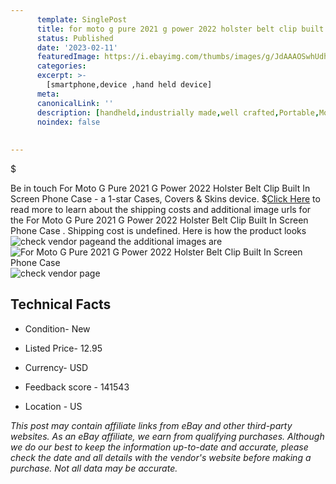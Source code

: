 ```yaml
---
      template: SinglePost
      title: for moto g pure 2021 g power 2022 holster belt clip built in screen phone case 
      status: Published
      date: '2023-02-11'
      featuredImage: https://i.ebayimg.com/thumbs/images/g/JdAAAOSwhUdhs9kJ/s-l225.jpg
      categories: 
      excerpt: >-
        [smartphone,device ,hand held device]
      meta:
      canonicalLink: ''
      description: [handheld,industrially made,well crafted,Portable,Mobile,Compact,Convenient,Lightweight,Maneuverable,Man-portable,Miniature,Carriable,Hand-held,Light,Holdable,Transportable,Mobile device,Pocket-sized,On-the-go,Wireless,Cordless,Compact size,Convenient size, smartphone,device ,hand held device]
      noindex: false
      
        
---
```

$

Be in touch For Moto G Pure 2021 G Power 2022 Holster Belt Clip Built In Screen Phone Case  - a 1-star Cases, Covers & Skins device.
$[Click Here](https://www.ebay.com/itm/403348484061?hash=item5de9716fdd%3Ag%3AJdAAAOSwhUdhs9kJ&mkevt=1&mkcid=1&mkrid=711-53200-19255-0&campid=%253CePNCampaignId%253E&customid=%253CreferenceId%253E&toolid=10049) to read more to learn about the shipping costs and additional image urls for the For Moto G Pure 2021 G Power 2022 Holster Belt Clip Built In Screen Phone Case . Shipping cost is undefined. Here is how the product looks ![check vendor page](https://i.ebayimg.com/thumbs/images/g/JdAAAOSwhUdhs9kJ/s-l225.jpg)and the additional images are![For Moto G Pure 2021 G Power 2022 Holster Belt Clip Built In Screen Phone Case ](https://i.ebayimg.com/images/g/JdAAAOSwhUdhs9kJ/s-l1600.jpg)![check vendor page](https://origin-galleryplus.ebayimg.com/ws/web/403348484061_2_0_1/225x225.jpg,https://origin-galleryplus.ebayimg.com/ws/web/403348484061_3_0_1/225x225.jpg,https://origin-galleryplus.ebayimg.com/ws/web/403348484061_4_0_1/225x225.jpg,https://origin-galleryplus.ebayimg.com/ws/web/403348484061_5_0_1/225x225.jpg,https://origin-galleryplus.ebayimg.com/ws/web/403348484061_6_0_1/225x225.jpg,https://origin-galleryplus.ebayimg.com/ws/web/403348484061_7_0_1/225x225.jpg,https://origin-galleryplus.ebayimg.com/ws/web/403348484061_8_0_1/225x225.jpg,https://origin-galleryplus.ebayimg.com/ws/web/403348484061_9_0_1/225x225.jpg)



 ## Technical Facts 



     
      

 - Condition- New 


      

 - Listed Price- 12.95 


      

 - Currency- USD 


      

 - Feedback score - 141543 


      

 - Location - US 


      
      

 *_This post may contain affiliate links from eBay and other third-party websites. As an eBay affiliate, we earn from qualifying purchases. Although we do our best to keep the information up-to-date and accurate, please check the date and all details with the vendor's website before making a purchase. Not all data may be accurate._*






